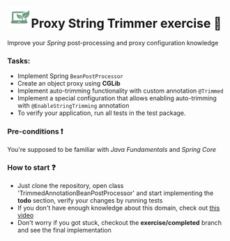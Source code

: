 # <img src="https://raw.githubusercontent.com/bobocode-projects/resources/master/image/logo_transparent_background.png" height=50/>Proxy String Trimmer exercise 💪

Improve your *Spring* post-processing and proxy configuration knowledge

### Tasks:

* Implement Spring `BeanPostProcessor`
* Create an object proxy using **CGLib**
* Implement auto-trimming functionality with custom annotation `@Trimmed`
* Implement a special configuration that allows enabling auto-trimming with `@EnableStringTrimming` annotation
* To verify your application, run all tests in the test package.

### Pre-conditions ❗

You're supposed to be familiar with *Java Fundamentals* and *Spring Core*

### How to start ❓

* Just clone the repository, open class 'TrimmedAnnotationBeanPostProcessor' and start implementing the **todo** section, verify
  your changes by running tests
* If you don't have enough knowledge about this domain, check out [this video](https://www.youtube.com/watch?v=SveQOFTEyP4&t=3235s)
* Don't worry if you got stuck, checkout the **exercise/completed** branch and see the final implementation


